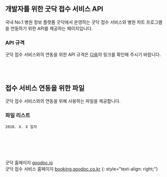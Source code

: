 ## 개발자를 위한 굿닥 접수 서비스 API

국내 No.1 병원 정보 플랫폼 굿닥에서 운영하는
굿닥 접수 서비스와 병원 차트 프로그램을 연동하기 위한 API를 제공하는 페이지입니다.
<br>

### API 규격

굿닥 접수 서비스와의 연동을 위한 API 규격은 [다음](https://booking.goodoc.co.kr)의 링크를 확인해 주시기 바랍니다.
<br>
<br>
<br>
<br>

## 접수 서비스 연동을 위한 파일

굿닥 접수 서비스와의 연동을 위해 사용하는 파일을 제공합니다.
<br>

### 파일 리스트

```
2018. X. X 일자
```
<br>
<br>
<br>
<br>

굿닥 홈페이지  [goodoc.io](www.goodoc.io) <br>
굿닥 접수 서비스 홈페이지  [booking.goodoc.co.kr](booking.goodoc.co.kr)
{: style="text-align: right;"}
